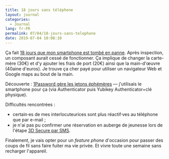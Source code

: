```yaml
---
title: 18 jours sans téléphone
layout: journal
categories:
  - Journal
lang: fr-FR
permalink: 07/04/18-jours-sans-telephone
date: 2019-07-04 10:08:10
---
```


Ça fait [18 jours que mon smartphone est tombé en panne](/2019/06/17/single-telephone-of-failure/). Après inspection, un composant aurait cessé de fonctionner. Ça implique de changer la carte-mère (30€) et d'y ajouter les frais de port (20€) ainsi que la main-d'œuvre (40aine d'euros). Je trouve ça cher payé pour utiliser un navigateur Web et Google maps au bout de la main.

Découverte : [1Password gère les jetons éphémères](https://support.1password.com/one-time-passwords/) — j'utilisais le smartphone pour ça (via Authenticator puis Yubikey Authenticator+clé physique).

Difficultés rencontrées :
- certain·es de mes interlocuteurices sont plus réactif·ves au téléphone que par e-mail ;
-  je n'ai pas pu confirmer une réservation en auberge de jeunesse lors de l'étape [3D Secure par SMS](https://fr.wikipedia.org/wiki/3-D_Secure).

Finalement, je vais opter pour un _feature phone_ d'occasion pour passer des coups de fil sans faire fuiter ma vie privée. Et vivre toute une semaine sans recharger l'appareil.